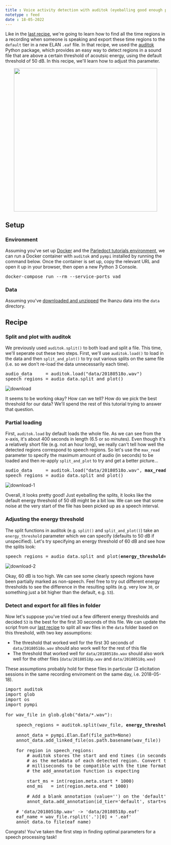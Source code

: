 ```yaml
---
title : Voice activity detection with auditok (eyeballing good enough parameters)
notetype : feed
date : 18-05-2022
---
```


Like in the [last recipe](vad-auditok-defaults), we're going to learn how to find all the time regions in a recording when someone is speaking and export these time regions to the `default` tier in a new ELAN `.eaf` file. In that recipe, we used the [auditok](https://github.com/amsehili/auditok) Python package, which provides an easy way to detect regions in a sound file that are above a certain threshold of acoutsic energy, using the default threshold of 50 dB. In this recipe, we'll learn how to adjust this parameter.

<p style="text-align:center">
    <img width="450" src="https://user-images.githubusercontent.com/9938298/168442089-92b4c98a-c03c-42db-b9e6-484d66de4643.png">
</p>

## Setup

### Environment

Assuming you've set up [Docker](environment-setup-with-docker) and the [Parledoct tutorials environment](parledoct-tutorials-environment), we can run a Docker container with `auditok` and `pympi` installed by running the command below. Once the container is set up, copy the relevant URL and open it up in your browser, then open a new Python 3 Console.

<pre>
docker-compose run --rm --service-ports vad
</pre>

### Data

Assuming you've [downloaded and unzipped](vad-auditok-defaults#data) the Ihanzu data into the `data` directory.

## Recipe

### Split and plot with auditok

We previously used `auditok.split()` to both load and split a file. This time, we'll seperate out these two steps. First, we'll use `auditok.load()` to load in the data and then `split_and_plot()` to try out various splits on the same file (i.e. so we don't re-load the data unnecessarily each time).

<pre>
audio_data     = auditok.load("data/20180518o.wav")
speech_regions = audio_data.split_and_plot()
</pre>

![download](https://user-images.githubusercontent.com/9938298/169068548-a54a5f96-5fba-4a13-8735-ea2c13599cdd.png)

It seems to be working okay? How can we tell? How do we pick the best threshold for our data? We'll spend the rest of this tutorial trying to answer that question.

### Partial loading

First, `auditok.load` by default loads the whole file. As we can see from the x-axis, it's about 400 seconds in length (6.5 or so minutes). Even though it's a relatively short file (e.g. not an hour long), we really can't tell how well the detected regions correspond to speech regions. So let's use the `max_read` parameter to specify the maximum amount of audio (in seconds) to be loaded and then re-apply `split_and_plot` to try and get a better picture...

<pre>
audio_data     = auditok.load("data/20180518o.wav", <b>max_read=30</b>)
speech_regions = audio_data.split_and_plot()
</pre>

![download-1](https://user-images.githubusercontent.com/9938298/169071706-a20bede0-41aa-4905-9c04-7d2d3ef3bb09.png)

Overall, it looks pretty good! Just eyeballing the splits, it looks like the default energy threshold of 50 dB might be a bit low. We can see that some noise at the very start of the file has been picked up as a speech interval.

### Adjusting the energy threshold

The split functions in auditok (e.g. `split()` and `split_and_plot()`) take an `energy_threshold` parameter which we can specify (defaults to 50 dB if unspecified). Let's try specifying an energy threshold of 60 dB and see how the splits look:

<pre>
speech_regions = audio_data.split_and_plot(<b>energy_threshold=60</b>)
</pre>

![download-2](https://user-images.githubusercontent.com/9938298/169072233-39759cfc-0a14-46db-ae74-8cdf213a2afb.png)

Okay, 60 dB is too high. We can see some clearly speech regions have been partially marked as non-speech. Feel free to try out different energy thresholds to see the difference in the resulting splits (e.g. very low `30`, or something just a bit higher than the default, e.g. `53`).

### Detect and export for all files in folder

Now let's suppose you've tried out a few different energy thresholds and decided `53` is the best for the first 30 seconds of this file. We can update the script from our [last recipe](vad-auditok-defaults#detect-and-export-for-all-files-in-folder) to split all wav files in the `data` folder based on this threshold, with two key assumptions:

- The threshold that worked well for the first 30 seconds of `data/20180518o.wav` should also work well for the rest of this file
- The threshold that worked well for `data/20180518o.wav` should also work well for the other files (`data/20180518p.wav` and `data/20180518q.wav`)

These assumptions probably hold for these files in particular (3 elicitation sessions in the same recording enviroment on the same day, i.e. 2018-05-18).

<pre>
import auditok
import glob
import os
import pympi

for wav_file in glob.glob("data/*.wav"):

    speech_regions = auditok.split(wav_file, <b>energy_threshold=53</b>)

    annot_data = pympi.Elan.Eaf(file_path=None)
    annot_data.add_linked_file(os.path.basename(wav_file))

    for region in speech_regions:
        # auditok stores the start and end times (in seconds)
        # as the metadata of each detected region. Convert to
        # milliseconds to be compatible with the time format
        # the add_annotation function is expecting

        start_ms = int(region.meta.start * 1000)
        end_ms   = int(region.meta.end * 1000)

        # Add a blank annotation (value='') on the 'default' tier
        annot_data.add_annotation(id_tier='default', start=start_ms, end=end_ms, value='')

    # 'data/20180518p.wav' -> 'data/20180518p.eaf'
    eaf_name = wav_file.rsplit('.')[0] + '.eaf'
    annot_data.to_file(eaf_name)
</pre>

Congrats! You've taken the first step in finding optimal parameters for a speech processing task!
